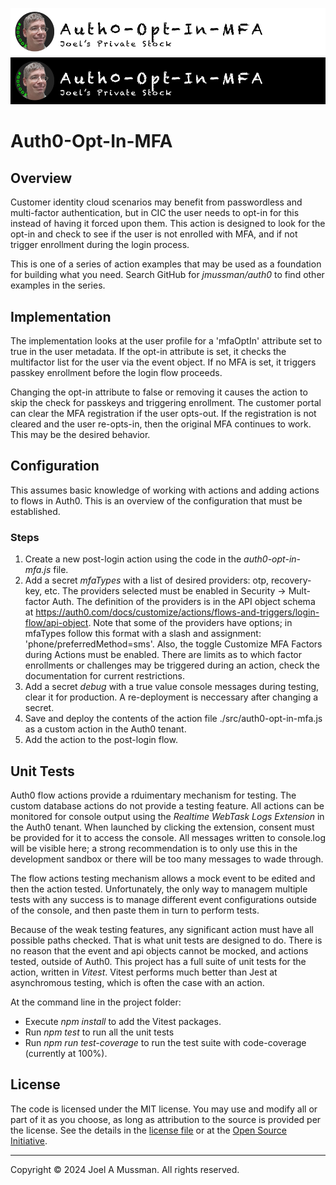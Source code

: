 ![Banner Light](./.assets/banner-auth0-opt-in-mfa-light.png#gh-light-mode-only)
![banner Dark](./.assets/banner-auth0-opt-in-mfa-dark.png#gh-dark-mode-only)

# Auth0-Opt-In-MFA

## Overview

Customer identity cloud scenarios may benefit from passwordless and multi-factor authentication, but in CIC
the user needs to opt-in for this instead of having it forced upon them.
This action is designed to look for the opt-in and check to see if the user is not enrolled with MFA,
and if not trigger enrollment during the login process.

This is one of a series of action examples that may be used as a foundation for building
what you need.
Search GitHub for *jmussman/auth0* to find other examples in the series.

## Implementation

The implementation looks at the user profile for a 'mfaOptIn' attribute set to true in the user
metadata.
If the opt-in attribute is set, it checks the multifactor list for the user via the event object.
If no MFA is set, it triggers passkey enrollment before the login flow proceeds.

Changing the opt-in attribute to false or removing it causes the action to skip the check for passkeys and
triggering enrollment.
The customer portal can clear the MFA registration if the user opts-out.
If the registration is not cleared and the user re-opts-in, then the original MFA continues to work.
This may be the desired behavior.

## Configuration

This assumes basic knowledge of working with actions and adding actions to flows in Auth0.
This is an overview of the configuration that must be established.

### Steps

1. Create a new post-login action using the code in the *auth0-opt-in-mfa.js* file.
1. Add a secret *mfaTypes* with a list of desired providers: otp, recovery-key, etc.
The providers selected must be enabled in Security -> Mult-factor Auth.
The definition of the providers is in the API object schema at https://auth0.com/docs/customize/actions/flows-and-triggers/login-flow/api-object.
Note that some of the providers have options; in mfaTypes follow this format with a slash and assignment: 'phone/preferredMethod=sms'.
Also, the toggle Customize MFA Factors during Actions must be enabled.
There are limits as to which factor enrollments or challenges may be triggered during an action, check the documentation for current restrictions.
1. Add a secret *debug* with a true value console messages during testing, clear it for production.
A re-deployment is neccessary after changing a secret.
1. Save and deploy the contents of the action file ./src/auth0-opt-in-mfa.js as a custom action in the Auth0 tenant.
1. Add the action to the post-login flow.

## Unit Tests

Auth0 flow actions provide a rduimentary mechanism for testing.
The custom database actions do not provide a testing feature.
All actions can be monitored for console output using the *Realtime WebTask Logs Extension* in the Auth0 tenant.
When launched by clicking the extension, consent must be provided for it to access the console.
All messages written to console.log will be visible here; a strong recommendation is to only use this in the development sandbox or there will be too many
messages to wade through.

The flow actions testing mechanism allows a mock event to be edited and then the action tested.
Unfortunately, the only way to managem multiple tests with any success is to manage different event configurations outside of the console,
and then paste them in turn to perform tests.

Because of the weak testing features, any significant action must have all possible paths checked.
That is what unit tests are designed to do.
There is no reason that the event and api objects cannot be mocked, and actions tested, outside of Auth0.
This project has a full suite of unit tests for the action, written in *Vitest*.
Vitest performs much better than Jest at asynchromous testing, which is often the case with an action.

At the command line in the project folder:

* Execute *npm install* to add the Vitest packages.
* Run *npm test* to run all the unit tests
* Run *npm run test-coverage* to run the test suite with code-coverage (currently at 100%).

## License

The code is licensed under the MIT license. You may use and modify all or part of it as you choose, as long as attribution to the source is provided per the license. See the details in the [license file](./LICENSE.md) or at the [Open Source Initiative](https://opensource.org/licenses/MIT).


<hr>
Copyright © 2024 Joel A Mussman. All rights reserved.
